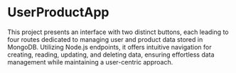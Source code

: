 # UserProductApp
This project presents an interface with two distinct buttons, each leading to four routes dedicated to managing user and product data stored in MongoDB. Utilizing Node.js endpoints, it offers intuitive navigation for creating, reading, updating, and deleting data, ensuring effortless data management while maintaining a user-centric approach.
